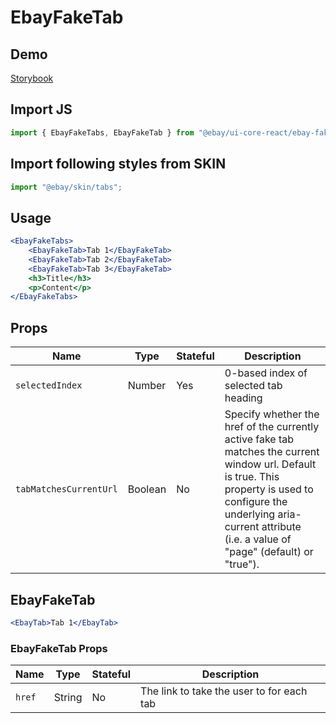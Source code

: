 # EbayFakeTab

## Demo

[Storybook](https://opensource.ebay.com/ebayui-core-react/main/?path=/story/navigation-disclosure-ebay-fake-tabs--default-tabs)

## Import JS

```jsx harmony
import { EbayFakeTabs, EbayFakeTab } from "@ebay/ui-core-react/ebay-fake-tabs";
```

## Import following styles from SKIN

```jsx harmony
import "@ebay/skin/tabs";
```

## Usage

```jsx harmony
<EbayFakeTabs>
    <EbayFakeTab>Tab 1</EbayFakeTab>
    <EbayFakeTab>Tab 2</EbayFakeTab>
    <EbayFakeTab>Tab 3</EbayFakeTab>
    <h3>Title</h3>
    <p>Content</p>
</EbayFakeTabs>
```

## Props

| Name                   | Type    | Stateful | Description                                                                                                                                                                                                                       |
| ---------------------- | ------- | -------- | --------------------------------------------------------------------------------------------------------------------------------------------------------------------------------------------------------------------------------- |
| `selectedIndex`        | Number  | Yes      | 0-based index of selected tab heading                                                                                                                                                                                             |
| `tabMatchesCurrentUrl` | Boolean | No       | Specify whether the href of the currently active fake tab matches the current window url. Default is true. This property is used to configure the underlying aria-current attribute (i.e. a value of "page" (default) or "true"). |

## EbayFakeTab

```jsx harmony
<EbayTab>Tab 1</EbayTab>
```

### EbayFakeTab Props

| Name   | Type   | Stateful | Description                               |
| ------ | ------ | -------- | ----------------------------------------- |
| `href` | String | No       | The link to take the user to for each tab |
